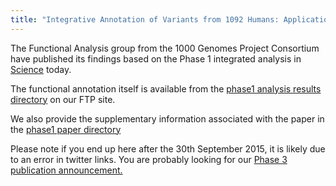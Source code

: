 ```yaml
---
title: "Integrative Annotation of Variants from 1092 Humans: Application to Cancer Genomics"
---
```

                    
The Functional Analysis group from the 1000 Genomes Project Consortium have published its findings based on the Phase 1 integrated analysis in [Science](http://www.sciencemag.org/content/342/6154/1235587.abstract?rss=1) today. 

The functional annotation itself is available from the [phase1 analysis results directory](ftp://ftp.1000genomes.ebi.ac.uk/vol1/ftp/phase1/analysis_results/functional_annotation/) on our FTP site.

We also provide the supplementary information associated with the paper in the [phase1 paper directory](ftp://ftp.1000genomes.ebi.ac.uk/vol1/ftp/phase1/analysis_results/paper/integrative_annotation/)

Please note if you end up here after the 30th September 2015, it is likely due to an error in twitter links. You are probably looking for our [Phase 3 publication announcement.](/announcements/global-reference-human-genetic-variation-2015-09-30)
